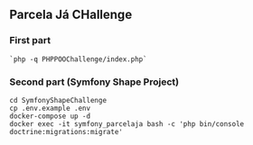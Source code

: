 ## Parcela Já CHallenge


### First part

```shell
`php -q PHPPOOChallenge/index.php`
```

### Second part (Symfony Shape Project)

```shell
cd SymfonyShapeChallenge
cp .env.example .env
docker-compose up -d
docker exec -it symfony_parcelaja bash -c 'php bin/console doctrine:migrations:migrate'
```